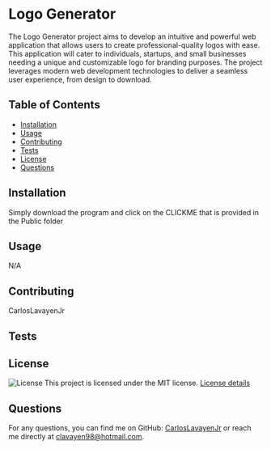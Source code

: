 # Logo Generator

The Logo Generator project aims to develop an intuitive and powerful web application that allows users to create professional-quality logos with ease. This application will cater to individuals, startups, and small businesses needing a unique and customizable logo for branding purposes. The project leverages modern web development technologies to deliver a seamless user experience, from design to download.

## Table of Contents
- [Installation](#installation)
- [Usage](#usage)
- [Contributing](#contributing)
- [Tests](#tests)
- [License](#license)
- [Questions](#questions)

## Installation
Simply download the program and click on the CLICKME that is provided in the Public folder

## Usage
N/A

## Contributing
CarlosLavayenJr

## Tests



## License
![License](https://img.shields.io/badge/license-MIT-blue.svg)
This project is licensed under the MIT license. [License details](https://opensource.org/licenses/MIT)


## Questions
For any questions, you can find me on GitHub: [CarlosLavayenJr](https://github.com/CarlosLavayenJr') or reach me directly at clavayen98@hotmail.com.

